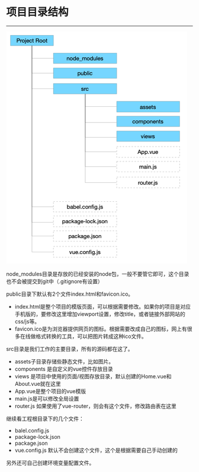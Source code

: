# 项目目录结构
----


![工程目录结构图](../images/folders.png)

node_modules目录是存放的已经安装的node包，一般不要管它即可，这个目录也不会被提交到git中（.gitignore有设置）

public目录下默认有2个文件index.html和favicon.ico。

* index.html是整个项目的模版页面，可以根据需要修改。如果你的项目是对应手机版的，要修改这里增加viewport设置，修改title，或者链接外部网站的css/js等。
* favicon.ico是为浏览器提供网页的图标。根据需要改成自己的图标，网上有很多在线做格式转换的工具，可以把图片转成这种ico文件。

src目录是我们工作的主要目录，所有的源码都在这了。

* assets子目录存储些静态文件，比如图片。
* components 是自定义的vue控件存放目录
* views 是项目中使用的页面/视图存放目录，默认创建的Home.vue和About.vue就在这里
* App.vue是整个项目的vue模版
* main.js是可以修改全局设置
* router.js 如果使用了vue-router，则会有这个文件，修改路由表在这里

继续看工程根目录下的几个文件：

* balel.config.js
* package-lock.json
* package.json
* vue.config.js 默认不会创建这个文件，这个是根据需要自己手动创建的

另外还可自己创建环境变量配置文件。
